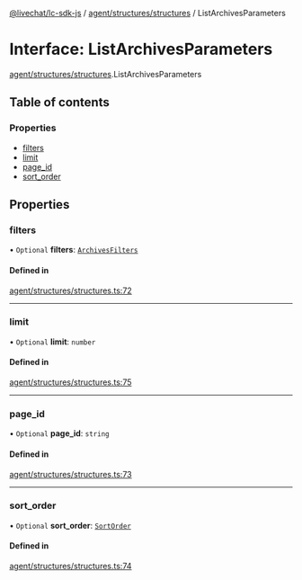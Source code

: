 [@livechat/lc-sdk-js](../README.md) / [agent/structures/structures](../modules/agent_structures_structures.md) / ListArchivesParameters

# Interface: ListArchivesParameters

[agent/structures/structures](../modules/agent_structures_structures.md).ListArchivesParameters

## Table of contents

### Properties

- [filters](agent_structures_structures.ListArchivesParameters.md#filters)
- [limit](agent_structures_structures.ListArchivesParameters.md#limit)
- [page\_id](agent_structures_structures.ListArchivesParameters.md#page_id)
- [sort\_order](agent_structures_structures.ListArchivesParameters.md#sort_order)

## Properties

### filters

• `Optional` **filters**: [`ArchivesFilters`](agent_structures_filters.ArchivesFilters.md)

#### Defined in

[agent/structures/structures.ts:72](https://github.com/livechat/lc-sdk-js/blob/5f5afdd/src/agent/structures/structures.ts#L72)

___

### limit

• `Optional` **limit**: `number`

#### Defined in

[agent/structures/structures.ts:75](https://github.com/livechat/lc-sdk-js/blob/5f5afdd/src/agent/structures/structures.ts#L75)

___

### page\_id

• `Optional` **page\_id**: `string`

#### Defined in

[agent/structures/structures.ts:73](https://github.com/livechat/lc-sdk-js/blob/5f5afdd/src/agent/structures/structures.ts#L73)

___

### sort\_order

• `Optional` **sort\_order**: [`SortOrder`](../enums/agent_structures_structures.SortOrder.md)

#### Defined in

[agent/structures/structures.ts:74](https://github.com/livechat/lc-sdk-js/blob/5f5afdd/src/agent/structures/structures.ts#L74)
